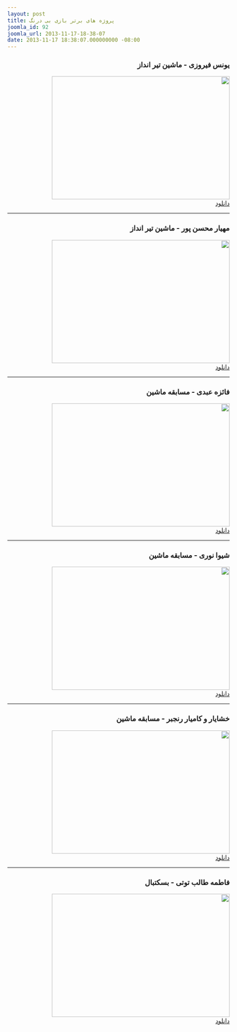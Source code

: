 ```yaml
---
layout: post
title: پروژه های برتر بازی بی درنگ
joomla_id: 92
joomla_url: 2013-11-17-18-38-07
date: 2013-11-17 18:38:07.000000000 -08:00
---
```

<h3 dir="rtl">یونس فیروزی - ماشین تیر انداز</h3>
<p dir="rtl">
	<img src="/assets/images/carfiroozi.jpg" border="0" alt="" width="403" height="279" />
	<br><a href="http://www.mediafire.com/download/h12xxaz6f1sjcc6/Unes%20Firoozi%20-%20Car.rar" target="_blank">دانلود</a></p>
<hr />
<h3 dir="rtl">مهیار محسن پور - ماشین تیر انداز</h3>
<p dir="rtl">
	<img src="/assets/images/Mahyar_Mohsenpour.jpg" border="0" alt="" width="403" height="279" />
	<br><a href="http://www.mediafire.com/?1gc9k7g1p9uog7q" target="_blank">دانلود</a></p>
<hr />
<h3 dir="rtl">فائزه عبدی - مسابقه ماشین</h3>
<p dir="rtl">
	<img src="/assets/images/abdi.jpg" border="0" alt="" width="403" height="279" />
	<br><a href="http://www.mediafire.com/download/b6tbgb3dkecn3zs/Faeze%20Abdi%20-%20Car.rar" target="_blank">دانلود</a></p>
<hr />
<h3 dir="rtl">شیوا نوری - مسابقه ماشین</h3>
<p dir="rtl">
	<img src="/assets/images/shiva_noori.jpg" border="0" alt="" width="403" height="279" />
	<br><a href="http://www.mediafire.com/?apxybbxvvm3c76b" target="_blank">دانلود</a></p>
<hr />
<h3 dir="rtl">خشایار و کامیار رنجبر - مسابقه ماشین</h3>
<p dir="rtl">
	<img src="/assets/images/Ranjbar.jpg" border="0" alt="" width="403" height="279" />
	<br><a href="http://www.mediafire.com/download/t8dnx082r8avi48/Ranjbar%2520-%2520Car.rar" target="_blank">دانلود</a></p>
<hr />
<h3 dir="rtl">فاطمه طالب توتی - بسکتبال</h3>
<p dir="rtl">
	<img src="/assets/images/Fatemeh TalebTooti.png" border="0" alt="" width="403" height="279" />
	<br><a href="http://www.mediafire.com/download/aj51att0k8mqolq/Fatemeh_Talebtooti_-_Basketball.rar" target="_blank">دانلود</a></p>

